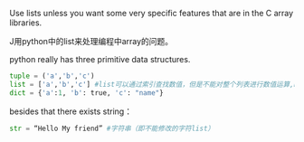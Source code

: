 Use lists unless you want some very specific features that are in the C array libraries.

J用python中的list来处理编程中array的问题。

python really has three primitive data structures.

```python
tuple = ('a','b','c')
list = ['a','b','c'] #list可以通过索引查找数值，但是不能对整个列表进行数值运算,np.array是数组，也可以通过索引值查找数据，但是能对整个数组进行数值运算。
dict = {'a':1, 'b': true, 'c': "name"}
```

besides that there exists string： 

```python
str = “Hello My friend” #字符串（即不能修改的字符list）
```
